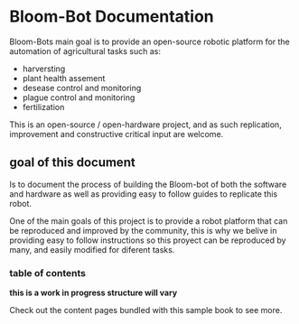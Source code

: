 #  Bloom-Bot Documentation
Bloom-Bots main goal is to provide an open-source robotic platform for the automation of agricultural tasks
such as:  
-   harversting
-   plant health assement
-   desease control and monitoring
-   plague control and monitoring
-   fertilization

This is an open-source / open-hardware project, and as such replication, improvement and constructive critical input are welcome. 

## goal of this document
Is to  document the process of building the Bloom-bot of both the software and hardware as well as providing easy to follow guides to replicate this robot.

One of the main goals of this project is to provide a robot platform that can be reproduced and improved by the community, this is why we belive in providing easy to follow instructions so this proyect can be reproduced by many, and easily modified for diferent tasks.


### table of contents

**this is a work in progress structure will vary**

Check out the content pages bundled with this sample book to see more.

```{tableofcontents}
```
